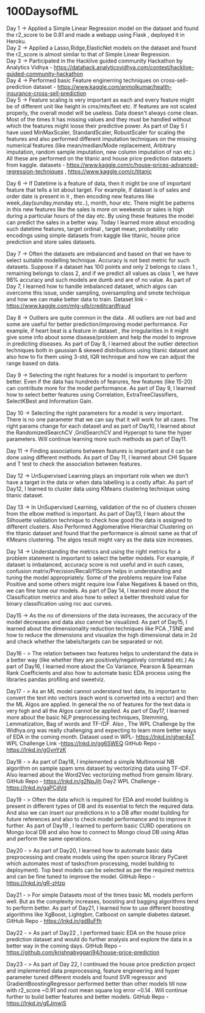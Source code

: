 # 100DaysofML

Day 1 -> Applied a Simple Linear Regression model on the dataset and found the r2_score to be 0.81 and made a webapp using Flask , deployed it in Heroku.  
Day 2 -> Applied a Lasso,Ridge,ElasticNet models on the dataset and found the r2_score is almost similar to that of Simple Linear Regression.  
Day 3 -> Participated in the Hacklive guided community Hackathon by Analytics Vidhya - https://datahack.analyticsvidhya.com/contest/hacklive-guided-community-hackathon   
Day 4 -> Performed basic Feature enginerring techniques on cross-sell-prediction dataset - https://www.kaggle.com/anmolkumar/health-insurance-cross-sell-prediction  
Day 5 -> Feature scaling is very important as each and every feature might be of different unit like height in cms/mts/feet etc. If features are not scaled properly, the overall model will be useless. Data doesn't always come clean. Most of the times it has missing values and they must be handled without which the features might loose their predictive power. As part of Day 5 I have used MinMaxScaler, StandardScaler, RobustScaler for scaling the features and also performed different imputation techniques on the missing numerical features (like mean/median/Mode replacement, Arbitrary imputation, random sample imputation, new column imputation of nan etc.) All these are performed on the titanic and house price prediction datasets from kaggle. datasets - https://www.kaggle.com/c/house-prices-advanced-regression-techniques , https://www.kaggle.com/c/titanic        

Day 6 -> If Datetime is a feature of data, then it might be one of important feature that tells a lot about target. For example, if dataset is of sales and order date is present in it , then encoding new features like week_day(sunday,monday etc..), month, hour etc. There might be patterns in this new features like the sales is more on weekends or sales is high during a particular hours of the day etc. By using these features the model can predict the sales in a better way. 
Today I learned more about encoding such datetime features, target ordinal , target mean, probability ratio encodings using simple datasets from kaggle like titanic, house price prediction and store sales datasets.    

Day 7 -> Often the datasets are imbalanced and based on that we have to select suitable modelling technique. Accuracy is not best metric for such datasets. Suppose if a dataset has 100 points and only 2 belongs to class 1 , remaining belongs to class 2, and if we predict all values as class 1, we have 98% accuracy and such models are dumb and are of no value. As part of Day 7, I learned how to handle imbalanced dataset, which algos can overcome this issue, under sampling, oversampling and smote technique and how we can make better data to train.  Dataset link - https://www.kaggle.com/mlg-ulb/creditcardfraud   

Day 8 -> Outliers are quite common in the data . All outliers are not bad and some are useful for better prediction/improving model performance. For example, if heart beat is a feature in dataset , the irregularities in it might give some info about some disease/problem and help the model to improve in predicting diseases. As part of Day 8, I learned about the outlier detection techniques both in gaussian & skewed distributions using titanic dataset and also how to fix them using 3-std, IQR technique and how we can adjust the range based on data.      

Day 9 -> Selecting the right features for a model is important to perform better. Even if the data has hundreds of fearures, few features (like 15-20) can contribute more for the model performance. As part of Day 9, I learned how to select better features using Correlation, ExtraTreeClassifiers, SelectKBest and Information Gain.

Day 10 -> Selecting the right parameters for a model is very important. There is no one parameter that we can say that it will work for all cases. The right params change for each dataset and as part of Day10, I learned about the RandomizedSearchCV ,GridSearchCV and Hyperopt to tune the hyper parameters. Will continue learning more such methods as part of Day11.

Day 11 -> Finding associations between features is important and it can be done using different methods. As part of Day 11, I learned about CHI Square and T test to check the association between features.

Day 12 -> UnSupervised Learning plays an important role when we don't have a target in the data or when data labelling is a costly affair. As part of Day12, I learned to cluster data using KMeans clustering technique using titanic dataset.

Day 13 -> In UnSupervised Learning, validation of the no of clusters chosen from the elbow method is important. As part of Day13, I learn about the Silhouette validation technique to check how good the data is assigned to different clusters. Also Performed Agglomerative Hierarchial Clustering on the titanic dataset and found that the performance is almost same as that of KMeans clustering. The algos result might vary as the data size increases.

Day 14 -> Understanding the metrics and using the right metrics for a problem statement is important to select the better models. For example, if dataset is imbalanced, accuracy score is not useful and in such cases, confusion matrix/Precision/Recall/f1Score helps in understanding and tuning the model appropriately. Some of the problems require low False Positive and some others might require low False Negatives & based on this, we can fine tune our models. As part of Day 14, I learned more about the Classification metrics and also how to select a better threshold value for binary classification using roc auc curves.

Day15 -> As the no of dimensions of the data increases, the accuracy of the model decreases and data also cannot be visualized. As part of Day15, I learned about the dimensionality reduction techniques like PCA ,TSNE and how to reduce the dimensions and visualize the high dimensional data in 2d and check whether the labels/targets can be separated or not.

Day16 - > The relation between two features helps to understand the data in a better way (like whether they are positively/negatively correlated etc.) As part of Day16, I learned more about the Co Variance, Pearson & Spearman Rank Coefficients and also how to automate basic EDA process using the libraries pandas profiling and sweetviz.

Day17 - > As an ML model cannot understand text data, its important to convert the text into vectors (each word is converted into a vector) and then the ML Algos are applied. In general the no of features for the text data is very high and all the Algos cannot be applied. As part of Day17, I learned more about the basic NLP preprocessing techniques, Stemming, Lemmatization, Bag of words and TF-IDF.
Also , The WPL Challenge by the Widhya.org was really challenging and expecting to learn more better ways of EDA in the coming month.
Dataset used in WPL- https://lnkd.in/ghwr4sT
WPL Challenge Link -https://lnkd.in/gg6SWEQ
GitHub Repo - https://lnkd.in/gGynYzK

Day18 - > As part of Day18, I implemented a simple Multinomial NB algorithm on sample spam sms dataset by vectorizing data using TF-IDF. Also learned about the Word2Vec vectorizing method from gensim library. GitHub Repo - https://lnkd.in/g2NpJjh
Day2 WPL Challenge - https://lnkd.in/gaPCdVd

Day19 - > Often the data which is required for EDA and model building is present in different types of DB and its essential to fetch the required data. And also we can insert our predictions in to a DB after model building for future references and also to check model performance and to improve it further. As part of Day19 , I learned to perform basic CURD operations on Mongo local DB and also how to connect to Mongo cloud DB using Atlas and perform the same operations.

Day20 - > As part of Day20, I learned how to automate basic data preprocessing and create models using the open source library PyCaret which automates most of tasks(from processing, model building to deployment). Top best models can be selected as per the required metrics and can be fine tuned to improve the model.
GitHub Repo - https://lnkd.in/gR-zHzp

Day21 - > For simple Datasets most of the times basic ML models perform well. But as the complexity increases, boosting and bagging algorithms tend to perform better. As part of Day21, I learned how to use different boosting algorithms like XgBoost, Lightgbm, Catboost on sample diabetes dataset.
GitHub Repo - https://lnkd.in/gdBuFfh

Day22 - > As part of Day22 , I performed basic EDA on the house price prediction dataset and would do further analysis and explore the data in a better way in the coming days. 
GitHub Repo - https://github.com/krishnabyggari94/house-price-prediction

Day23 - > As part of Day 22, I continued the house price prediction project and implemented data preprocessing, feature engineering and hyper parameter tuned different models and found SVR regressor and GradientBoostingRegressor performed better than other models till now with r2_score ~0.91 and root mean square log error ~0.14 . Will continue further to build better features and better models.
GitHub Repo - https://lnkd.in/gEJmwjS

